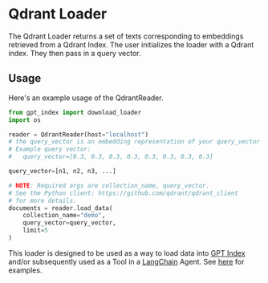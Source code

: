 # Qdrant Loader

The Qdrant Loader returns a set of texts corresponding to embeddings retrieved from a Qdrant Index.
The user initializes the loader with a Qdrant index. They then pass in a query vector.

## Usage

Here's an example usage of the QdrantReader.

```python
from gpt_index import download_loader
import os

reader = QdrantReader(host="localhost")
# the query_vector is an embedding representation of your query_vector
# Example query vector:
#   query_vector=[0.3, 0.3, 0.3, 0.3, 0.3, 0.3, 0.3, 0.3]

query_vector=[n1, n2, n3, ...]

# NOTE: Required args are collection_name, query_vector.
# See the Python client: https://github.com/qdrant/qdrant_client
# for more details.
documents = reader.load_data(
    collection_name="demo",
    query_vector=query_vector,
    limit=5
)

```

This loader is designed to be used as a way to load data into [GPT Index](https://github.com/jerryjliu/gpt_index/tree/main/gpt_index) and/or subsequently used as a Tool in a [LangChain](https://github.com/hwchase17/langchain) Agent. See [here](https://github.com/emptycrown/loader-hub/tree/main) for examples.
